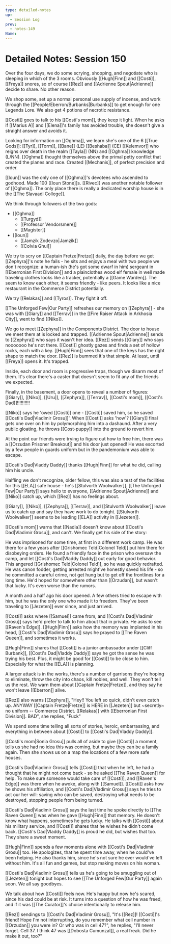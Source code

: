 ```yaml
---
type: detailed-notes
up:
  - Session Log
prev:
  - notes-149
Name:
---
```

# Detailed Notes: Session 150

Over the four days, we do some scrying, shopping, and negotiate who is sleeping in which of the 3 rooms. Obviously [[Hugh|Finn]] and [[Costi]], [[Freya]] snores, so of course [[Rez]] and [[Adrienne Spout|Adrienne]] decide to share. No other reason. 

We shop some, set up a normal personal use supply of incense, and work through the [[People/Eberron/Burbanks|Burbanks]] to get enough for one Legends Lore. We also get 4 potions of necrotic resistance.

[[Costi]] goes to talk to his [[Costi's mom]], they keep it light. When he asks if [[Marius A]] and [[Elena]]'s family has avoided trouble, she doesn't give a straight answer and avoids it. 

Looking for information on [[Oghma]], we learn she's one of the 6 [[True Gods]]: [[Tyr]], [[Torm]], [[Bane]] (LE) [[Beshaba]] (CE) [[Kelemvor]] who reigns over death in the realm [[Tayla]] (NN) and [[Oghma]] knowledge (L/NN). [[Oghma]] thought themselves above the primal petty conflict that created the planes and race. Created [[Mechanis]], of perfect precision and order. 

[[Ioun]] was the only one of [[Oghma]]'s devotees who ascended to godhood. Made 100 [[Ioun Stone]]s. [[Rivec]] was another notable follower of [[Oghma]]. The only place there is really a dedicated worship house is in the [[The Slavaadi College]].

We think through followers of the two gods:
* [[Oghma]]
	* [[Turgyd]] 
	* [[Professor Vendorsmere]]
	* [[Magister]]
* [[Ioun]]
	* [[Jamzik Zodevzo|Jamzik]]
	* [[Colvia Ghul]]

We try to scry on [[Captain Fretze|Fretze]] daily, the day before we get [[Zephyra]]'s note he fails - he sits and enjoys a meal with two people we don't recognize: a human-ish (he's got some dwarf in him) sergeant in [[Eberronian First Division]] and a plainclothes wood elf female in well made traveling clothes looks like a tracker, potentially a [[Game Warden]]. The seem to know each other, it seems friendly - like peers. It looks like a nice restaurant in the Commerce District potentially. 

We try [[Relakas]] and [[Tyros]]. They fight it off. 

[[The Unforged Few|Our Party]] refreshes our memory on [[Zephyra]] - she was with [[Giary]] and [[Terrav]] in the [[Fire Raiser Attack in Arkhosia City]], went to find [[Niko]]. 

We go to meet [[Zephyra]] in the Components District. The door to house we meet them at is locked and trapped. [[Adrienne Spout|Adrienne]] sends to [[Zephyra]] who says it wasn't her idea. [[Rez]] sends [[Giary]] who says nooooooo he's not there. [[Costi]] ghostly gazes and finds a set of hollow rocks, each with a key. [[Hugh|Finn]] sees that one of the keys has the right shape to match the door. [[Rez]] is bummed it's that simple. At least, until [[Freya]] opens it. It's trapped. 

Inside, each door and room is progressive traps, though we disarm most of them. It's clear there's a caster that doesn't seem to fit any of the friends we expected. 

Finally, in the basement, a door opens to reveal a number of figures: [[Giary]], [[Niko]], [[Uru]], [[Zephyra]], [[Terrav]], [[Costi's mom]], [[Costi's Dad]]!!!!!!!!!!

[[Niko]] says he 'owed [[Costi]] one - [[Costi]] saved him, so he saved [[Costi's Dad|Vladimir Grosu]]'. When [[Costi]] asks 'how'? [[Giary]] final gets one over on him by polymorphing him into a dashaund. After a very public gloating, he throws [[Cost-puppy]] into the ground to revert him. 

At the point our friends were trying to figure out how to free him, there was a [[Orzudan Prisoner Breakout]] and his door just opened! He was escorted by a few people in guards uniform but in the pandemonium was able to escape. 

[[Costi's Dad|Vladdy Daddy]] thanks [[Hugh|Finn]] for what he did, calling him his uncle. 

Halfling we don't recognize, older fellow, this was also a test of the facilities for this [[ELA]] safe house - he's [[Stulvorth Woolwalker]]. [[The Unforged Few|Our Party]] says hello to everyone, [[Adrienne Spout|Adrienne]] and [[Niko]] catch up, which [[Rez]] has no feelings about.

[[Giary]], [[Niko]], [[Zephyra]], [[Terrav]], and [[Stulvorth Woolwalker]] leave us to catch up and say they have work to do tonight. [[Stulvorth Woolwalker]] seems to be leading [[ELA]] activity in [[Jezeten]].

[[Costi's mom]] warns that [[Nadia]] doesn't know about [[Costi's Dad|Vladimir Grosu]], and can't. We finally get his side of the story:

He was imprisoned for some time, at first in a different work camp. He was there for a few years after [[Grishomec Teld|Colonel Teld]] put him there for disobeying orders. He found a friendly face in the prison who oversaw the camp, and let [[Costi's Dad|Vladdy Daddy]] out early for good behavior. This angered [[Grishomec Teld|Colonel Teld]], so he was quickly redrafted. He was canon fodder, getting arrested might've honestly saved his life - so he committed a careful crime, not get hung but to get off the frontlines for a long time. He'd hoped for somewhere other than [[Orzudan]], but wasn't that lucky. It's even worse than the rumors. 

A month and a half ago his door opened. A few others tried to escape with him, but he was the only one who made it to freedom. They've been traveling to [[Jezeten]] ever since, and just arrived. 

[[Costi]] asks where [[Samuel]] came from, and [[Costi's Dad|Vladimir Grosu]] says he'd prefer to talk to him about that in private. He asks to see [[Raven's Edge]]. [[Hugh|Finn]] asks how the memory was implanted in his head, [[Costi's Dad|Vladimir Grosu]] says he prayed to [[The Raven Queen]], and sometimes it works. 

[[Hugh|Finn]] shares that [[Costi]] is a junior ambassador under [[Cliff Burbank]], [[Costi's Dad|Vladdy Daddy]] says he got the sense he was trying his best. Plus, it might be good for [[Costi]] to be close to him. Especially for what the [[ELA]] is planning. 

A larger attack is in the works, there's a number of garrisons they're hoping to eliminate, throw the city into chaos, kill nobles, and well. They won't tell us the rest. We warn them about [[Captain Fretze|Fretze]], and they say he won't leave [[Eberron]] alive. 

[[Rez]] also warns [[Zephyra]], "Hey!! You left so quick, didn't even catch up. ANYWAY [[Captain Fretze|Fretze]] is HERE in [[Jezeten]] but ~secretly~ no uniform -- Commerce District. [[Relakas]] with [[Eberronian First Division]]. BAD", she replies, "Fuck"

We spend some time telling all sorts of stories, heroic, embarrassing, and everything in between about [[Costi]] to [[Costi's Dad|Vladdy Daddy]]. 

[[Costi's mom|Sonia Grosu]] pulls all of aside to give [[Costi]] a moment, tells us she had no idea this was coming, but maybe they can be a family again. Then she shows us on a map the locations of a few more safe houses. 

[[Costi's Dad|Vladimir Grosu]] tells [[Costi]] that when he left, he had a thought that he might not come back - so he asked [[The Raven Queen]] for help. To make sure someone would take care of [[Costi]], and [[Raven's Edge]] was there when he awoke, along with [[Samuel]]. [[Costi]] asks how he shows his affiliation, and [[Costi's Dad|Vladimir Grosu]] says he tries to act our her will: saving who can be saved, destroying what needs to be destroyed, stopping people from being turned. 

[[Costi's Dad|Vladimir Grosu]] says the last time he spoke directly to [[The Raven Queen]] was when he gave [[Hugh|Finn]] that memory. He doesn't know what happens, sometimes he gets lucky. He talks with [[Costi]] about his military service, and [[Costi]] shares that he wishes he didn't come back. [[Costi's Dad|Vladdy Daddy]] is proud he did, but wishes that too. They share a sweet moment. 

[[Hugh|Finn]] spends a few moments alone with [[Costi's Dad|Vladimir Grosu]] too. He apologizes, that he spent time away, when he could've been helping. He also thanks him, since he's not sure he ever would've left without him. It's all fun and games, but stop making moves on his woman. 

[[Costi's Dad|Vladimir Grosu]] tells us he's going to be smuggling out of [[Jezeten]] tonight but hopes to see [[The Unforged Few|Our Party]] again soon. We all say goodbyes. 

We talk about how [[Costi]] feels now. He's happy but now he's scared, since his dad could be at risk. It turns into a question of how he was freed, and if it was [[The Curator]]'s choice intentionally to release him.

[[Rez]] sendings to [[Costi's Dad|Vladimir Grosu]], "It's [[Rez]]! [[Costi]]'s friend! Hope I'm not interrupting, do you remember what cell number in [[Orzudan]] you were in? Or who was in cell 47?", he replies, "I’ll never forget. Cell 37. I think 47 was [[Dobosta Cumunzal]], a real freak. Did he make it out, too?" 

